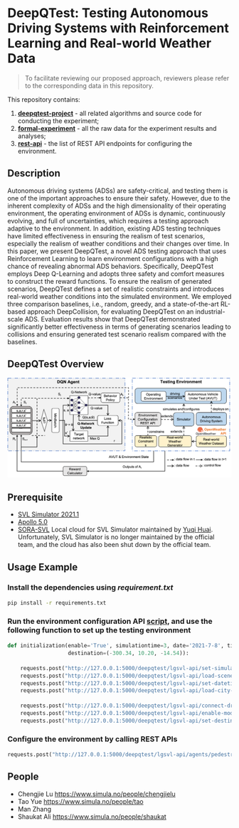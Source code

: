 # DeepQTest: Testing Autonomous Driving Systems with Reinforcement Learning and Real-world Weather Data

> To facilitate reviewing our proposed approach, reviewers please refer to the corresponding data in this repository.<br/>

This repository contains:

1. **[deepqtest-project](https://github.com/Simula-COMPLEX/DeepQTest/tree/main/deepqtest-project)** - all related algorithms and source code for conducting the experiment;
2. **[formal-experiment](https://github.com/Simula-COMPLEX/DeepQTest/tree/main/formal-experiment)** - all the raw data for the experiment results and analyses;
3. **[rest-api](https://github.com/Simula-COMPLEX/DeepQTest/tree/main/rest-api)** - the list of REST API endpoints for configuring the environment.

## Description

Autonomous driving systems (ADSs) are safety-critical, and testing them is one of the important approaches to ensure their safety. However, due to the inherent complexity of ADSs and the high dimensionality of their operating environment, the operating environment of ADSs is dynamic, continuously evolving, and full of uncertainties, which requires a testing approach adaptive to the environment. In addition, existing ADS testing techniques have limited effectiveness in ensuring the realism of test scenarios, especially the realism of weather conditions and their changes over time. In this paper, we present DeepQTest, a novel ADS testing approach that uses Reinforcement Learning to learn environment configurations with a high chance of revealing abnormal ADS behaviors. Specifically, DeepQTest employs Deep Q-Learning and adopts three safety and comfort measures to construct the reward functions. To ensure the realism of generated scenarios, DeepQTest defines a set of realistic constraints and introduces real-world weather conditions into the simulated environment. We employed three comparison baselines, i.e., random, greedy, and a state-of-the-art RL-based approach DeepCollision, for evaluating DeepQTest on an industrial-scale ADS. Evaluation results show that DeepQTest demonstrated significantly better effectiveness in terms of generating scenarios leading to collisions and ensuring generated test scenario realism compared with the baselines.
 
## DeepQTest Overview

<div align=center><img src="https://github.com/Simula-COMPLEX/DeepQTest/blob/main/figures/overview.png" width="960" /></div>

## Prerequisite

- [SVL Simulator 2021.1](https://github.com/lgsvl/simulator/releases/tag/2021.1)
- [Apollo 5.0](https://github.com/ApolloAuto/apollo/releases/tag/v5.0.0)
- [SORA-SVL](https://github.com/YuqiHuai/SORA-SVL) Local cloud for SVL Simulator maintained by [Yuqi Huai](https://github.com/YuqiHuai). Unfortunately, SVL Simulator is no longer maintained by the official team, and the cloud has also been shut down by the official team.

## Usage Example

### Install the dependencies using *requirement.txt*
```sh
pip install -r requirements.txt
```

### Run the environment configuration API [script](https://github.com/Simula-COMPLEX/DeepQTest/blob/main/deepqtest-project/restapi/svlapis/environment_configuration_rest_apis.py), and use the following function to set up the testing environment

```python
def initialization(enable='True', simulationtime=3, date='2021-7-8', time='8:00:00', city='SanFrancisco', road_start='road1_start',
                   destination=(-300.34, 10.20, -14.54)):

    requests.post("http://127.0.0.1:5000/deepqtest/lgsvl-api/set-simulationtime?simulationtime={}".format(simulationtime))
    requests.post("http://127.0.0.1:5000/deepqtest/lgsvl-api/load-scene?scene={}&road_start={}".format('SanFrancisco', road_start))
    requests.post("http://127.0.0.1:5000/deepqtest/lgsvl-api/set-datetime?date={}&time={}".format(date, time))
    requests.post("http://127.0.0.1:5000/deepqtest/lgsvl-api/load-city-weather?city={}&date={}".format(city, date))

    requests.post("http://127.0.0.1:5000/deepqtest/lgsvl-api/connect-dreamview")
    requests.post("http://127.0.0.1:5000/deepqtest/lgsvl-api/enable-modules")
    requests.post("http://127.0.0.1:5000/deepqtest/lgsvl-api/set-destination?des_x={}&des_y={}&des_z={}".format(destination[0], destination[1], destination[2]))
```

### Configure the environment by calling REST APIs

```python
requests.post("http://127.0.0.1:5000/deepqtest/lgsvl-api/agents/pedestrian/cross-road?direction=right")
```

## People

- Chengjie Lu https://www.simula.no/people/chengjielu
- Tao Yue https://www.simula.no/people/tao
- Man Zhang
- Shaukat Ali https://www.simula.no/people/shaukat
